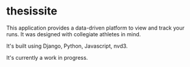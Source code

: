 # thesissite

This application provides a data-driven platform to view and track your runs. It was designed with collegiate athletes in mind.

It's built using Django, Python, Javascript, nvd3.

It's currently a work in progress.
